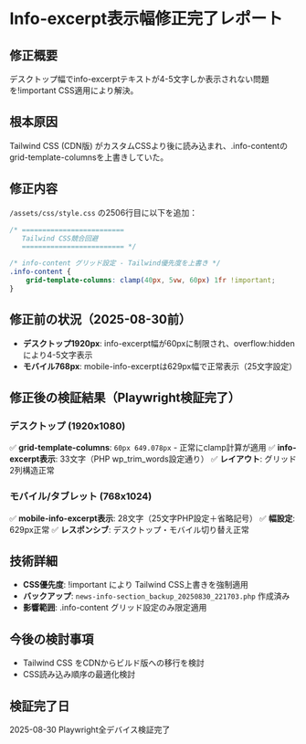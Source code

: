 # Info-excerpt表示幅修正完了レポート

## 修正概要
デスクトップ幅でinfo-excerptテキストが4-5文字しか表示されない問題を!important CSS適用により解決。

## 根本原因
Tailwind CSS (CDN版) がカスタムCSSより後に読み込まれ、.info-contentのgrid-template-columnsを上書きしていた。

## 修正内容
`/assets/css/style.css` の2506行目に以下を追加：
```css
/* =========================
   Tailwind CSS競合回避
   ========================= */

/* info-content グリッド設定 - Tailwind優先度を上書き */
.info-content {
    grid-template-columns: clamp(40px, 5vw, 60px) 1fr !important;
}
```

## 修正前の状況（2025-08-30前）
- **デスクトップ1920px**: info-excerpt幅が60pxに制限され、overflow:hidden により4-5文字表示
- **モバイル768px**: mobile-info-excerptは629px幅で正常表示（25文字設定）

## 修正後の検証結果（Playwright検証完了）

### デスクトップ (1920x1080)
✅ **grid-template-columns**: `60px 649.078px` - 正常にclamp計算が適用
✅ **info-excerpt表示**: 33文字（PHP wp_trim_words設定通り）
✅ **レイアウト**: グリッド2列構造正常

### モバイル/タブレット (768x1024)
✅ **mobile-info-excerpt表示**: 28文字（25文字PHP設定＋省略記号）
✅ **幅設定**: 629px正常
✅ **レスポンシブ**: デスクトップ・モバイル切り替え正常

## 技術詳細
- **CSS優先度**: !important により Tailwind CSS上書きを強制適用
- **バックアップ**: `news-info-section_backup_20250830_221703.php` 作成済み
- **影響範囲**: .info-content グリッド設定のみ限定適用

## 今後の検討事項
- Tailwind CSS をCDNからビルド版への移行を検討
- CSS読み込み順序の最適化検討

## 検証完了日
2025-08-30 Playwright全デバイス検証完了